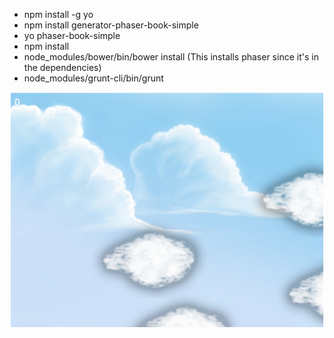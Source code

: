 - npm install -g yo
- npm install generator-phaser-book-simple
- yo phaser-book-simple
- npm install
- node_modules/bower/bin/bower install  (This installs phaser since it's in the dependencies)
- node_modules/grunt-cli/bin/grunt

![](https://github.com/SolbiatiAlessandro/CloudClicker/blob/master/Screenshot%202022-02-02%20at%2017.03.17.png?raw=true)
